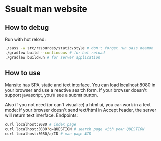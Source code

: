 # Ssualt man website

## How to debug

Run with hot reload:

```sh
./sass -w src/resources/static/style # don't forget run sass deamon
./gradlew build --continuous # for hot reload
./gradlew buildRun # for server application
```

## How to use

Mansite has SPA, static and text interface. You can load localhost:8080 in
your browser and use a reactive search form. If your browser doesn't support
javascript, you'll see a submit button.

Also if you not need (or can't visualise) a html ui, you can work in a text
mode: if your browser doesn't send text/html in Accept header, the server will
return text interface. Endpoints:

```sh
curl localhost:8080 # index page
curl localhost:8080?q=QUESTION # search page with your QUESTION
curl localhost:8080/a/ID # man page №ID
```
